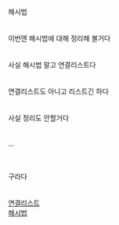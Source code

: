 <br><br>
해시법<br><br>
<br>
이번엔 해시법에 대해 정리해 볼거다
<br><br><br>
사실 해시법 말고 연결리스트다
<br><br>
<br>
연결리스트도 아니고 리스트긴 하다
<br><br><br>
사실 정리도 안할거다
<br><br><br>
...
<br><br><br>

구라다
<br><br><br>
[연결리스트]()<br>
[해시법]()